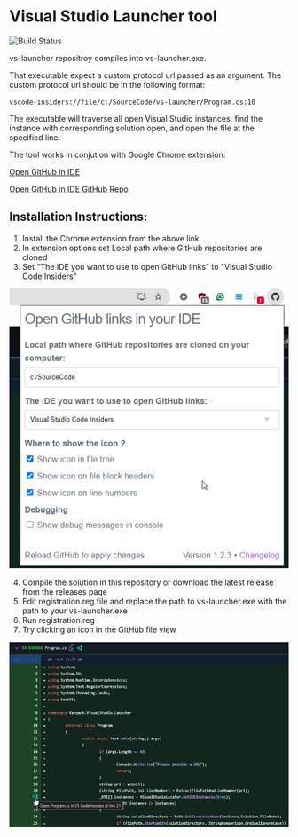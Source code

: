 # Visual Studio Launcher tool

![Build Status](https://github.com/karpach/vs-launcher/actions/workflows/build.yml/badge.svg)

vs-launcher repositroy compiles into vs-launcher.exe.

That executable expect a custom protocol url passed as an argument. The custom protocol url should be in the following format:

```
vscode-insiders://file/c:/SourceCode/vs-launcher/Program.cs:10
```

The executable will traverse all open Visual Studio instances, find the instance with corresponding solution open,
and open the file at the specified line.

The tool works in conjution with Google Chrome extension:

[Open GitHub in IDE](https://chromewebstore.google.com/detail/open-github-in-ide/bmifnnfmccmleigpaolofacllndmfned?hl=en)

[Open GitHub in IDE GitHub Repo](https://github.com/lmichelin/open-github-links-in-ide)

## Installation Instructions:
1. Install the Chrome extension from the above link
2. In extension options set Local path where GitHub repositories are cloned
3. Set "The IDE you want to use to open GitHub links" to "Visual Studio Code Insiders"

![Open GitHub in IDE Settings](ScreenShots/extension-settings.png "Open GitHub in IDE Settings")

4. Compile the solution in this repository or download the latest release from the releases page
5. Edit registration.reg file and replace the path to vs-launcher.exe with the path to your vs-launcher.exe
6. Run registration.reg
7. Try clicking an icon in the GitHub file view

![GitHub link clicking demo](ScreenShots/github-demo.png "GitHub link clicking demo")